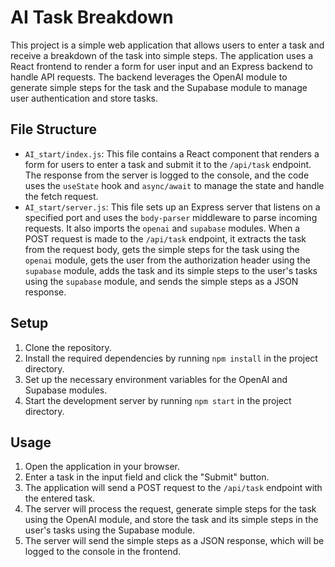 # AI Task Breakdown

This project is a simple web application that allows users to enter a task and receive a breakdown of the task into simple steps. The application uses a React frontend to render a form for user input and an Express backend to handle API requests. The backend leverages the OpenAI module to generate simple steps for the task and the Supabase module to manage user authentication and store tasks.

## File Structure

- `AI_start/index.js`: This file contains a React component that renders a form for users to enter a task and submit it to the `/api/task` endpoint. The response from the server is logged to the console, and the code uses the `useState` hook and `async/await` to manage the state and handle the fetch request.
- `AI_start/server.js`: This file sets up an Express server that listens on a specified port and uses the `body-parser` middleware to parse incoming requests. It also imports the `openai` and `supabase` modules. When a POST request is made to the `/api/task` endpoint, it extracts the task from the request body, gets the simple steps for the task using the `openai` module, gets the user from the authorization header using the `supabase` module, adds the task and its simple steps to the user's tasks using the `supabase` module, and sends the simple steps as a JSON response.

## Setup

1. Clone the repository.
2. Install the required dependencies by running `npm install` in the project directory.
3. Set up the necessary environment variables for the OpenAI and Supabase modules.
4. Start the development server by running `npm start` in the project directory.

## Usage

1. Open the application in your browser.
2. Enter a task in the input field and click the "Submit" button.
3. The application will send a POST request to the `/api/task` endpoint with the entered task.
4. The server will process the request, generate simple steps for the task using the OpenAI module, and store the task and its simple steps in the user's tasks using the Supabase module.
5. The server will send the simple steps as a JSON response, which will be logged to the console in the frontend.






